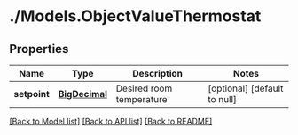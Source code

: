# ./Models.ObjectValueThermostat
## Properties

Name | Type | Description | Notes
------------ | ------------- | ------------- | -------------
**setpoint** | [**BigDecimal**](number.md) | Desired room temperature | [optional] [default to null]

[[Back to Model list]](../README.md#documentation-for-models) [[Back to API list]](../README.md#documentation-for-api-endpoints) [[Back to README]](../README.md)

